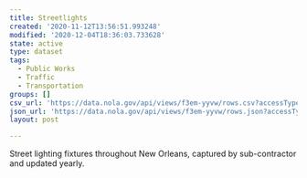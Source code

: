 ```yaml
---
title: Streetlights
created: '2020-11-12T13:56:51.993248'
modified: '2020-12-04T18:36:03.733628'
state: active
type: dataset
tags:
  - Public Works
  - Traffic
  - Transportation
groups: []
csv_url: 'https://data.nola.gov/api/views/f3em-yyvw/rows.csv?accessType=DOWNLOAD'
json_url: 'https://data.nola.gov/api/views/f3em-yyvw/rows.json?accessType=DOWNLOAD'
layout: post

---
```

Street lighting fixtures throughout New Orleans, captured by sub-contractor and updated yearly.
